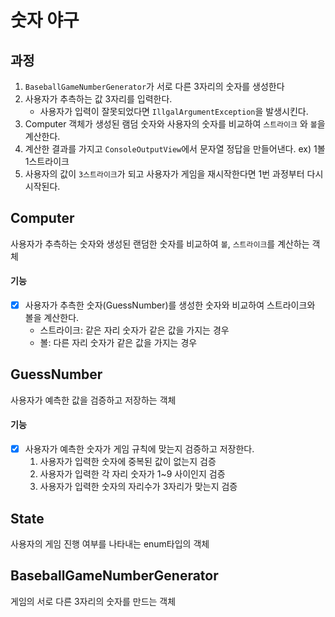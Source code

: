 # 숫자 야구

## 과정

1. `BaseballGameNumberGenerator`가 서로 다른 3자리의 숫자를 생성한다
2. 사용자가 추측하는 값 3자리를 입력한다. 
   - 사용자가 입력이 잘못되었다면 `IllgalArgumentException`을 발생시킨다.
3. Computer 객체가 생성된 램덤 숫자와 사용자의 숫자를 비교하여 `스트라이크` 와 `볼`을 계산한다.
4. 계산한 결과를 가지고 `ConsoleOutputView`에서 문자열 정답을 만들어낸다.  ex) 1볼 1스트라이크   
5. 사용자의 값이 `3스트라이크`가 되고 사용자가 게임을 재시작한다면 1번 과정부터 다시 시작된다.


## Computer
사용자가 추측하는 숫자와 생성된 랜덤한 숫자를 비교하여 `볼`, `스트라이크`를 계산하는 객체

#### 기능
- [x] 사용자가 추측한 숫자(GuessNumber)를 생성한 숫자와 비교하여 스트라이크와 볼을 계산한다.
  - 스트라이크: 같은 자리 숫자가 같은 값을 가지는 경우
  - 볼: 다른 자리 숫자가 같은 값을 가지는 경우


## GuessNumber 
사용자가 예측한 값을 검증하고 저장하는 객체

#### 기능
- [x] 사용자가 예측한 숫자가 게임 규칙에 맞는지 검증하고 저장한다.
  1. 사용자가 입력한 숫자에 중복된 값이 없는지 검증
  2. 사용자가 입력한 각 자리 숫자가 1~9 사이인지 검증
  3. 사용자가 입력한 숫자의 자리수가 3자리가 맞는지 검증

## State
사용자의 게임 진행 여부를 나타내는 enum타입의 객체

## BaseballGameNumberGenerator

게임의 서로 다른 3자리의 숫자를 만드는 객체

